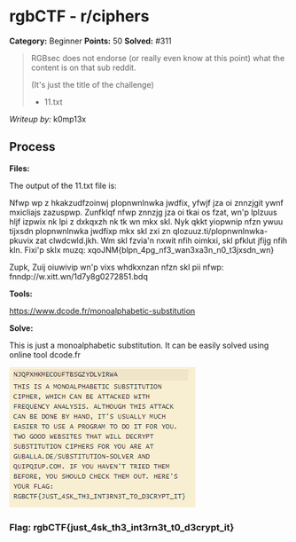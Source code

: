 # rgbCTF - r/ciphers

**Category:** Beginner
**Points:** 50
**Solved:** #311

> RGBsec does not endorse (or really even know at this point) what the content is on that sub reddit.
>
> (It's just the title of the challenge)
>
> - 11.txt

*Writeup by:* k0mp13x


## Process

**Files:**

The output of the 11.txt file is:

Nfwp wp z hkakzudfzoinwj plopnwnlnwka jwdfix, yfwjf jza oi znnzjgit ywnf mxicliajs zazuspwp. Zunfklqf nfwp znnzjg jza oi tkai os fzat, wn'p lplzuus hljf izpwix nk lpi z dxkqxzh nk tk wn mkx skl. Nyk qkkt yiopwnip nfzn ywuu tijxsdn plopnwnlnwka jwdfixp mkx skl zxi zn qlozuuz.ti/plopnwnlnwka-pkuvix zat clwdcwld.jkh. Wm skl fzvia'n nxwit nfih oimkxi, skl pfklut jfijg nfih kln. Fixi'p sklx muzq: xqoJNM{blpn_4pg_nf3_wan3xa3n_n0_t3jxsdn_wn}

Zupk, Zuij oiuwivip wn'p vixs whdkxnzan nfzn skl pii nfwp: fnndp://w.xitt.wn/1d7y8g0272851.bdq

**Tools:**

https://www.dcode.fr/monoalphabetic-substitution

**Solve:**

This is just a monoalphabetic substitution. It can be easily solved using online tool dcode.fr

![dcode Monoalphabetic Substitution Output ](https://raw.githubusercontent.com/swin-scsc/writeups/orangeblossomest-uploading-1/2020/rgbCTF/Beginner/images/r_ciphers-k0mp13x-screenshot.png)


### Flag: rgbCTF{just_4sk_th3_int3rn3t_t0_d3crypt_it}
